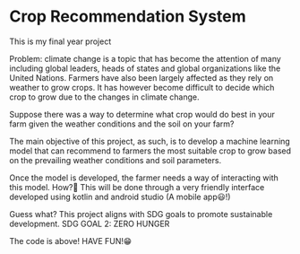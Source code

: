 # Crop Recommendation System

This is my final year project

Problem: climate change is a topic that has become the attention of many including global leaders, heads of states and global organizations like the United Nations. Farmers have also been largely affected as they rely on weather to grow crops. It has however become difficult to decide which crop to grow due to the changes in climate change.

Suppose there was a way to determine what crop would do best in your farm given the weather conditions and the soil on your farm?

The main objective of this project, as such, is to develop a machine learning model that can recommend to farmers the most suitable crop to grow based on the prevailing weather conditions and soil parameters.

Once the model is developed, the farmer needs a way of interacting with this model. How?🤔 This will be done through a very friendly interface developed using kotlin and android studio (A mobile app😃!)

Guess what? This project aligns with SDG goals to promote sustainable development. SDG GOAL 2: ZERO HUNGER


The code is above! HAVE FUN!😁
